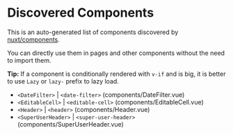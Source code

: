 # Discovered Components

This is an auto-generated list of components discovered by [nuxt/components](https://github.com/nuxt/components).

You can directly use them in pages and other components without the need to import them.

**Tip:** If a component is conditionally rendered with `v-if` and is big, it is better to use `Lazy` or `lazy-` prefix to lazy load.

- `<DateFilter>` | `<date-filter>` (components/DateFilter.vue)
- `<EditableCell>` | `<editable-cell>` (components/EditableCell.vue)
- `<Header>` | `<header>` (components/Header.vue)
- `<SuperUserHeader>` | `<super-user-header>` (components/SuperUserHeader.vue)
